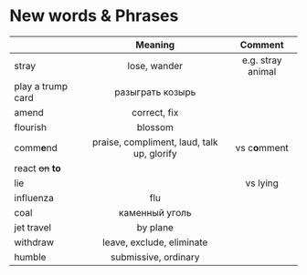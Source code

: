# New words & Phrases

|  | Meaning  | Comment  |
| :--- | :---: | :---: |
| stray  | lose, wander | e.g. stray animal |
| play a trump card | разыграть козырь |  |
| amend | correct, fix |  |
| flourish | blossom |  |
| comm**e**nd | praise, compliment, laud, talk up, glorify | vs c**o**mment |
| react ~~on~~ **to** |  |  |
| lie  |  | vs lying |
| influenza | flu |  |
| coal | каменный уголь |  |
| jet travel | by plane |  |
| withdraw | leave, exclude, eliminate |  |
| humble | submissive, ordinary |  |





